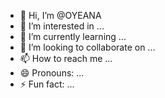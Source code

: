 - 👋 Hi, I’m @OYEANA
- 👀 I’m interested in ...
- 🌱 I’m currently learning ...
- 💞️ I’m looking to collaborate on ...
- 📫 How to reach me ...
- 😄 Pronouns: ...
- ⚡ Fun fact: ...

<!---
OYEANA/OYEANA is a ✨ special ✨ repository because its `README.md` (this file) appears on your GitHub profile.
You can click the Preview link to take a look at your changes.
--->
